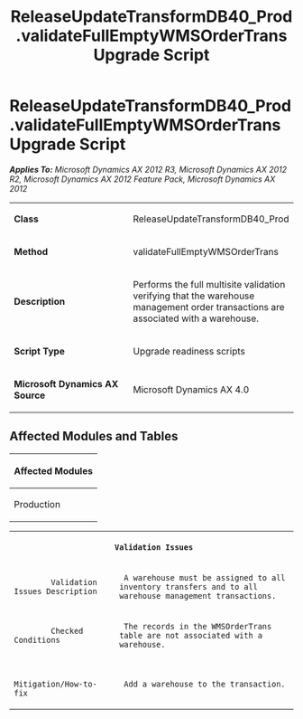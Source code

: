 ﻿---
title: ReleaseUpdateTransformDB40_Prod.validateFullEmptyWMSOrderTrans Upgrade Script
TOCTitle: ReleaseUpdateTransformDB40_Prod.validateFullEmptyWMSOrderTrans Upgrade Script
ms:assetid: 331c4d85-70a6-4343-56af-1fbec5ae9936
ms:mtpsurl: https://msdn.microsoft.com/en-us/library/JJ685090(v=AX.60)
ms:contentKeyID: 49707544
ms.date: 05/18/2015
mtps_version: v=AX.60
---

# ReleaseUpdateTransformDB40\_Prod.validateFullEmptyWMSOrderTrans Upgrade Script 


_**Applies To:** Microsoft Dynamics AX 2012 R3, Microsoft Dynamics AX 2012 R2, Microsoft Dynamics AX 2012 Feature Pack, Microsoft Dynamics AX 2012_

<table>
<colgroup>
<col style="width: 50%" />
<col style="width: 50%" />
</colgroup>
<tbody>
<tr class="odd">
<td><p><strong>Class</strong></p></td>
<td><p>ReleaseUpdateTransformDB40_Prod</p></td>
</tr>
<tr class="even">
<td><p><strong>Method</strong></p></td>
<td><p>validateFullEmptyWMSOrderTrans</p></td>
</tr>
<tr class="odd">
<td><p><strong>Description</strong></p></td>
<td><p>Performs the full multisite validation verifying that the warehouse management order transactions are associated with a warehouse.</p></td>
</tr>
<tr class="even">
<td><p><strong>Script Type</strong></p></td>
<td><p>Upgrade readiness scripts</p></td>
</tr>
<tr class="odd">
<td><p><strong>Microsoft Dynamics AX Source</strong></p></td>
<td><p>Microsoft Dynamics AX 4.0</p></td>
</tr>
</tbody>
</table>


## Affected Modules and Tables

<table>
<colgroup>
<col style="width: 100%" />
</colgroup>
<thead>
<tr class="header">
<th><p>Affected Modules</p></th>
</tr>
</thead>
<tbody>
<tr class="odd">
<td><p>Production</p></td>
</tr>
</tbody>
</table>


<table xmlns="http://www.w3.org/1999/xhtml">
              <tr><th colspan="2">
		
   <p>
   
	 Validation Issues
  </p>
  </th></tr>
              <tr><td>
		
   <p>
   
	 
            Validation Issues Description
          
  </p>
  </td><td>
		
   <p>
   
	 A warehouse must be assigned to all inventory transfers and to all warehouse management transactions.
  </p>
  </td></tr>
              <tr><td>
		
   <p>
   
	 
            Checked Conditions
          
  </p>
  </td><td>
		
   <p>
   
	 The records in the WMSOrderTrans table are not associated with a warehouse.
  </p>
  </td></tr>
              <tr><td>
		
   <p>
   
	 
            Mitigation/How-to-fix
          
  </p>
  </td><td>
		
   <p>
   
	 Add a warehouse to the transaction.
  </p>
  </td></tr>
            </table>

  


